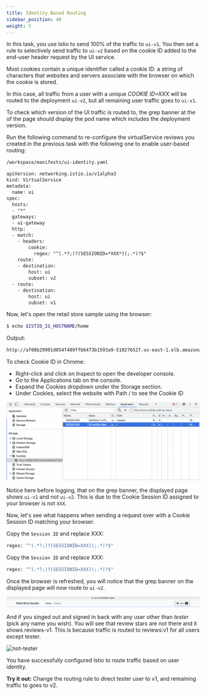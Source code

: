 ```yaml
---
title: Identity Based Routing
sidebar_position: 40
weight: 5
---
```


In this task, you use Istio to send 100% of the traffic to `ui-v1`. You then set a rule to selectively send traffic to `ui-v2` based on the cookie ID added to the end-user header request by the UI service. 

Most cookies contain a unique identifier called a cookie ID: a string of characters that websites and servers associate with the browser on which the cookie is stored.

In this case, all traffic from a user with a unique *COOKIE ID=XXX* will be routed to the deployment `ui-v2`, but all remaining user traffic goes to `ui-v1`.

To check which version of the UI traffic is routed to, the grep banner at the of the page should display the pod name which includes the deployment version.

Run the following command to re-configure the virtualService reviews you created in the previous task with the following one to enable user-based routing:

```
/workspace/manifests/ui-identity.yaml
```
```
apiVersion: networking.istio.io/v1alpha3
kind: VirtualService
metadata:
  name: ui
spec:
  hosts:
  - "*"
  gateways:
  - ui-gateway
  http:
  - match:
    - headers:
        cookie:
          regex: "^(.*?;)?(SESSIONID=*XXX*)(;.*)?$"
    route:
    - destination:
        host: ui
        subset: v2
  - route:
    - destination:
        host: ui
        subset: v1
```

Now, let's open the retail store sample using the browser:
```bash
$ echo $ISTIO_IG_HOSTNAME/home
```
Output:
```bash
http://af08b29901d054f489ffb6473b1593a9-510276527.us-east-1.elb.amazonaws.com/home
```

To check Cookie ID in Chrome: 

  * Right-click and click on Inspect to open the developer console. 
  * Go to the Applications tab on the console. 
  * Expand the Cookies dropdown under the Storage section. 
  * Under Cookies, select the website with Path / to see the Cookie ID

![cookie-id-browser](../assets/ui-cookie-id-browser.png)


Notice here before logging, that on the grep banner, the displayed page shows `ui-v1` and not `ui-v2`. This is due to the Cookie Session ID assigned to your browser is not `XXX`.

Now, let's see what happens when sending a request over with a Cookie Session ID matching your browser.

Copy the `Session ID` and replace XXX:
```bash
regex: "^(.*?;)?(SESSIONID=XXX)(;.*)?$"
```

Copy the `Session ID` and replace XXX:
```bash
regex: "^(.*?;)?(SESSIONID=XXX)(;.*)?$"
```

Once the browser is refreshed, you will notice that the grep banner on the displayed page will now route to `ui-v2`.

![ui-grep-banner](../assets/ui-grep-banner.png)


And if you singed out and signed in back with any user other than *tester* (pick any name you wish). You will see that review stars are not there and it shows reviews-v1. This is because traffic is routed to reviews:v1 for all users except tester.

![not-tester](../assets/not-tester.png)

You have successfully configured Istio to route traffic based on user identity.

**Try it out:** Change the routing rule to direct tester user to v1, and remaining traffic to goes to v2.


